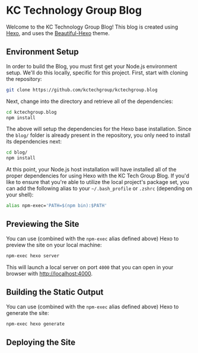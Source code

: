 # KC Technology Group Blog
Welcome to the KC Technology Group Blog!  This blog is created using [Hexo](https://hexo.io), and uses the [Beautiful-Hexo](https://github.com/twoyao/beautiful-hexo) theme.

## Environment Setup

In order to build the Blog, you must first get your Node.js environment setup.  We'll do this locally, specific for this project.  First, start with cloning the repository:

```bash
git clone https://github.com/kctechgroup/kctechgroup.blog
```

Next, change into the directory and retrieve all of the dependencies:

```bash
cd kctechgroup.blog
npm install
```

The above will setup the dependencies for the Hexo base installation.  Since the `blog/` folder is already present in the repository, you only need to install its dependencies next:

```bash
cd blog/
npm install
```

At this point, your Node.js host installation will have installed all of the proper dependencies for using Hexo with the KC Tech Group Blog.  If you'd like to ensure that you're able to utilize the local project's package set, you can add the following alias to your `~/.bash_profile` or `.zshrc` (depending on your shell):

```bash
alias npm-exec='PATH=$(npm bin):$PATH'
```

## Previewing the Site

You can use (combined with the `npm-exec` alias defined above) Hexo to preview the site on your local machine:

```bash
npm-exec hexo server
```

This will launch a local server on port `4000` that you can open in your browser with [http://localhost:4000](http://localhost:4000). 

## Building the Static Output

You can use (combined with the `npm-exec` alias defined above) Hexo to generate the site:

```bash
npm-exec hexo generate
```

## Deploying the Site

